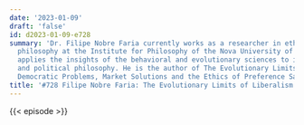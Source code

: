 ```yaml
---
date: '2023-01-09'
draft: 'false'
id: d2023-01-09-e728
summary: 'Dr. Filipe Nobre Faria currently works as a researcher in ethics and political
  philosophy at the Institute for Philosophy of the Nova University of Lisbon. He
  applies the insights of the behavioral and evolutionary sciences to issues in social
  and political philosophy. He is the author of The Evolutionary Limits of Liberalism:
  Democratic Problems, Market Solutions and the Ethics of Preference Satisfaction.'
title: '#728 Filipe Nobre Faria: The Evolutionary Limits of Liberalism'
---
```

{{< episode >}}
